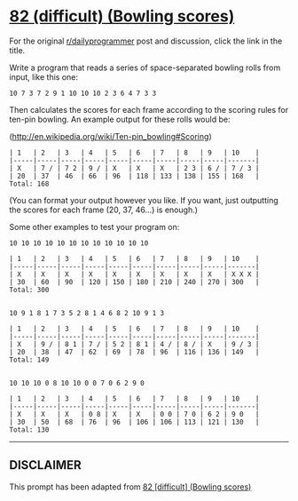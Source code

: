 # [82 (difficult) (Bowling scores)](https://www.reddit.com/r/dailyprogrammer/comments/x8r90/7272012_challenge_82_difficult_bowling_scores/)

For the original [r/dailyprogrammer](https://www.reddit.com/r/dailyprogrammer/) post and discussion, click the link in the title.

Write a program that reads a series of space-separated bowling rolls from input, like this one:


```
10 7 3 7 2 9 1 10 10 10 2 3 6 4 7 3 3
```
Then calculates the scores for each frame according to the scoring rules for ten-pin bowling. An example output for these rolls would be:

(http://en.wikipedia.org/wiki/Ten-pin_bowling#Scoring)

```
| 1   | 2   | 3   | 4   | 5   | 6   | 7   | 8   | 9   | 10    |
|-----|-----|-----|-----|-----|-----|-----|-----|-----|-------|
| X   | 7 / | 7 2 | 9 / | X   | X   | X   | 2 3 | 6 / | 7 / 3 |
| 20  | 37  | 46  | 66  | 96  | 118 | 133 | 138 | 155 | 168   |
Total: 168
```
(You can format your output however you like. If you want, just outputting the scores for each frame (20, 37, 46...) is enough.)

Some other examples to test your program on:


```
10 10 10 10 10 10 10 10 10 10 10 10

| 1   | 2   | 3   | 4   | 5   | 6   | 7   | 8   | 9   | 10    |
|-----|-----|-----|-----|-----|-----|-----|-----|-----|-------|
| X   | X   | X   | X   | X   | X   | X   | X   | X   | X X X |
| 30  | 60  | 90  | 120 | 150 | 180 | 210 | 240 | 270 | 300   |
Total: 300


10 9 1 8 1 7 3 5 2 8 1 4 6 8 2 10 9 1 3

| 1   | 2   | 3   | 4   | 5   | 6   | 7   | 8   | 9   | 10    |
|-----|-----|-----|-----|-----|-----|-----|-----|-----|-------|
| X   | 9 / | 8 1 | 7 / | 5 2 | 8 1 | 4 / | 8 / | X   | 9 / 3 |
| 20  | 38  | 47  | 62  | 69  | 78  | 96  | 116 | 136 | 149   |
Total: 149


10 10 10 0 8 10 10 0 0 7 0 6 2 9 0

| 1   | 2   | 3   | 4   | 5   | 6   | 7   | 8   | 9   | 10    |
|-----|-----|-----|-----|-----|-----|-----|-----|-----|-------|
| X   | X   | X   | 0 8 | X   | X   | 0 0 | 7 0 | 6 2 | 9 0   |
| 30  | 50  | 68  | 76  | 96  | 106 | 106 | 113 | 121 | 130   |
Total: 130
```

----
## **DISCLAIMER**
This prompt has been adapted from [82 [difficult] (Bowling scores)](https://www.reddit.com/r/dailyprogrammer/comments/x8r90/7272012_challenge_82_difficult_bowling_scores/
)
